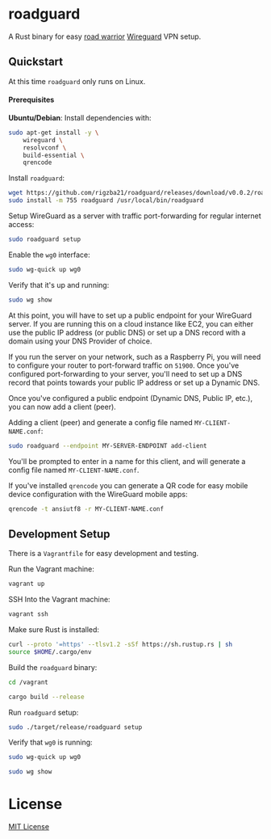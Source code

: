 # roadguard
A Rust binary for easy [road warrior](https://en.wikipedia.org/wiki/Road_warrior_(computing)) 
[Wireguard](https://www.wireguard.com/) VPN setup. 

## Quickstart
At this time `roadguard` only runs on Linux.

#### Prerequisites
**Ubuntu/Debian**: Install dependencies with:
```bash
sudo apt-get install -y \
    wireguard \
    resolvconf \
    build-essential \
    qrencode
```

Install `roadguard`:
```bash
wget https://github.com/rigzba21/roadguard/releases/download/v0.0.2/roadguard-x86_64 -O roadguard
sudo install -m 755 roadguard /usr/local/bin/roadguard
```

Setup WireGuard as a server with traffic port-forwarding for regular internet access:
```bash
sudo roadguard setup
```

Enable the `wg0` interface:
```bash
sudo wg-quick up wg0
```

Verify that it's up and running:
```bash
sudo wg show
```

At this point, you will have to set up a public endpoint for your WireGuard server. If you are running this on a cloud instance like EC2, you can either use the public IP address (or public DNS) or set up a DNS
record with a domain using your DNS Provider of choice. 

If you run the server on your network, such as a Raspberry Pi, you will need to configure your router to port-forward traffic on `51900`. Once you've configured port-forwarding to your server, you'll need to set up a DNS record that points towards your public IP address or set up a Dynamic DNS.


Once you've configured a public endpoint (Dynamic DNS, Public IP, etc.), you can now add a client (peer).

Adding a client (peer) and generate a config file named `MY-CLIENT-NAME.conf`:
```bash
sudo roadguard --endpoint MY-SERVER-ENDPOINT add-client
```
You'll be prompted to enter in a name for this client, and will generate a config file named 
`MY-CLIENT-NAME.conf`.

If you've installed `qrencode` you can generate a QR code for easy mobile device configuration
with the WireGuard mobile apps:
```bash
qrencode -t ansiutf8 -r MY-CLIENT-NAME.conf
```

## Development Setup

There is a `Vagrantfile` for easy development and testing.

Run the Vagrant machine:
```bash
vagrant up
```

SSH Into the Vagrant machine:
```bash
vagrant ssh
```

Make sure Rust is installed:
```bash
curl --proto '=https' --tlsv1.2 -sSf https://sh.rustup.rs | sh
source $HOME/.cargo/env
```

Build the `roadguard` binary:
```bash
cd /vagrant

cargo build --release
```

Run `roadguard` setup:
```bash
sudo ./target/release/roadguard setup
```

Verify that `wg0` is running:
```bash
sudo wg-quick up wg0

sudo wg show
```

# License

[MIT License](https://github.com/rigzba21/roadguard/blob/main/LICENSE)

